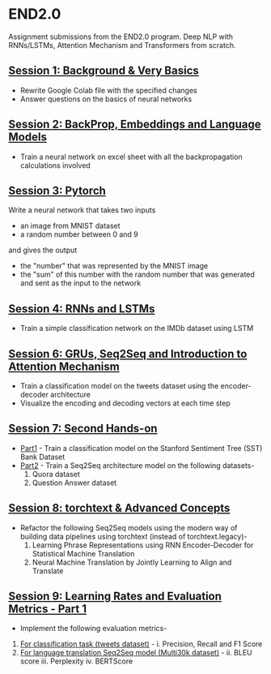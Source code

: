 # END2.0
Assignment submissions from the END2.0 program. Deep NLP with RNNs/LSTMs, Attention Mechanism and Transformers from scratch.

## [Session 1: Background & Very Basics](Session_01)

* Rewrite Google Colab file with the specified changes
* Answer questions on the basics of neural networks

## [Session 2: BackProp, Embeddings and Language Models ](Session_02)

* Train a neural network on excel sheet with all the backpropagation calculations involved

## [Session 3: Pytorch](Session_03)

Write a neural network that takes two inputs
* an image from MNIST dataset
* a random number between 0 and 9

and gives the output
* the "number" that was represented by the MNIST image
* the "sum" of this number with the random number that was generated and sent as the input to the network

## [Session 4: RNNs and LSTMs](Session_04)

* Train a simple classification network on the IMDb dataset using LSTM

## [Session 6: GRUs, Seq2Seq and Introduction to Attention Mechanism](Session_06)

* Train a classification model on the tweets dataset using the encoder-decoder architecture
* Visualize the encoding and decoding vectors at each time step

## [Session 7: Second Hands-on](Session_07)
* [Part1](Session_07/Part1_SST_Classification) - Train a classification model on the Stanford Sentiment Tree (SST) Bank Dataset
* [Part2](Session_07/Part2_Seq2Seq_Datasets) - Train a Seq2Seq architecture model on the following datasets-
    1. Quora dataset
    2. Question Answer dataset

## [Session 8: torchtext & Advanced Concepts](Session_08)
* Refactor the following Seq2Seq models using the modern way of building data pipelines using torchtext (instead of torchtext.legacy)-
    1. Learning Phrase Representations using RNN Encoder-Decoder for Statistical Machine Translation
    2. Neural Machine Translation by Jointly Learning to Align and Translate

## [Session 9: Learning Rates and Evaluation Metrics - Part 1](Session_09)
* Implement the following evaluation metrics-
1. [For classification task (tweets dataset)](Session_09/Precision_Recall_F1.ipynb) -
    i. Precision, Recall and F1 Score
2. [For language translation Seq2Seq model (Multi30k dataset)](Session_09/Bleu_Perplexity_Bert_Score.ipynb) -
    ii. BLEU score
    iii. Perplexity
    iv. BERTScore
